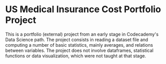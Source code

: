 # US Medical Insurance Cost Portfolio Project

This is a portfolio (external) project from an early stage in Codecademy's Data Science path.
The project consists in reading a dataset file and computing a number of basic statistics, mainly averages, and relations between variables.
The project does not involve dataframes, statistical functions or data visualization, which were not taught at that stage.
